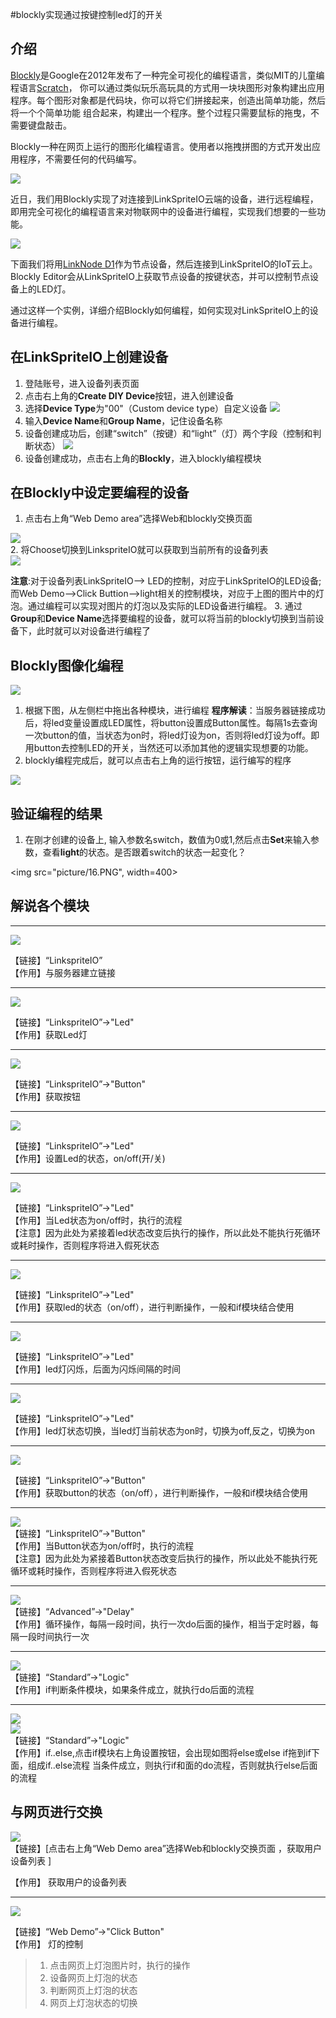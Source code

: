 #blockly实现通过按键控制led灯的开关

## 介绍
[Blockly](https://developers.google.com/blockly/)是Google在2012年发布了一种完全可视化的编程语言，类似MIT的儿童编程语言[Scratch](https://scratch.mit.edu/)， 你可以通过类似玩乐高玩具的方式用一块块图形对象构建出应用程序。每个图形对象都是代码块，你可以将它们拼接起来，创造出简单功能，然后将一个个简单功能 组合起来，构建出一个程序。整个过程只需要鼠标的拖曳，不需要键盘敲击。 

Blockly一种在网页上运行的图形化编程语言。使用者以拖拽拼图的方式开发出应用程序，不需要任何的代码编写。

![](./picture/blockly.png)

近日，我们用Blockly实现了对连接到LinkSpriteIO云端的设备，进行远程编程，即用完全可视化的编程语言来对物联网中的设备进行编程，实现我们想要的一些功能。

![](./picture/arch.png)

下面我们将用[LinkNode D1](http://www.linksprite.com/wiki/index.php5?title=LinkNode_D1)作为节点设备，然后连接到LinkSpriteIO的IoT云上。Blockly Editor会从LinkSpriteIO上获取节点设备的按键状态，并可以控制节点设备上的LED灯。

通过这样一个实例，详细介绍Blockly如何编程，如何实现对LinkSpriteIO上的设备进行编程。


## 在LinkSpriteIO上创建设备
1. 登陆账号，进入设备列表页面
2. 点击右上角的**Create DIY Device**按钮，进入创建设备
3. 选择**Device Type**为"00"（Custom device type）自定义设备
![](picture/15.PNG)
4. 输入**Device Name**和**Group Name**，记住设备名称
5. 设备创建成功后，创建“switch”（按键）和“light”（灯）两个字段（控制和判断状态）
![](picture/16.PNG)
6. 设备创建成功，点击右上角的**Blockly**，进入blockly编程模块


## 在Blockly中设定要编程的设备

1. 点击右上角“Web Demo area”选择Web和blockly交换页面 

 ![](picture/17.PNG)  
2. 将Choose切换到LinkspriteIO就可以获取到当前所有的设备列表  
 ![](picture/18.PNG)

 **注意**:对于设备列表LinkSpriteIO--> LED的控制，对应于LinkSpriteIO的LED设备; 而Web Demo-->Click Buttion-->light相关的控制模块，对应于上图的图片中的灯泡。通过编程可以实现对图片的灯泡以及实际的LED设备进行编程。
3. 通过**Group**和**Device Name**选择要编程的设备，就可以将当前的blockly切换到当前设备下，此时就可以对设备进行编程了  

## Blockly图像化编程
![](picture/0.PNG)

1. 根据下图，从左侧栏中拖出各种模块，进行编程
**程序解读**：当服务器链接成功后，将led变量设置成LED属性，将button设置成Button属性。每隔1s去查询一次button的值，当状态为on时，将led灯设为on，否则将led灯设为off。即用button去控制LED的开关，当然还可以添加其他的逻辑实现想要的功能。
2. blockly编程完成后，就可以点击右上角的运行按钮，运行编写的程序  
 
![](picture/19.PNG)  

## 验证编程的结果 
1. 在刚才创建的设备上, 输入参数名switch，数值为0或1,然后点击**Set**来输入参数，查看**light**的状态。是否跟着switch的状态一起变化？

<img src="picture/16.PNG", width=400>

## 解说各个模块  
----
![](picture/1.PNG)

【链接】“LinkspriteIO”  
【作用】与服务器建立链接  

---

![](picture/2.PNG)

【链接】“LinkspriteIO”->"Led"  
【作用】获取Led灯


-----

![](picture/3.PNG)

【链接】“LinkspriteIO”->"Button"  
【作用】获取按钮

-----


![](picture/4.PNG)

【链接】“LinkspriteIO”->"Led"  
【作用】设置Led的状态，on/off(开/关)

-----

![](picture/5.PNG)

【链接】“LinkspriteIO”->"Led"  
【作用】当Led状态为on/off时，执行的流程  
【注意】因为此处为紧接着led状态改变后执行的操作，所以此处不能执行死循环或耗时操作，否则程序将进入假死状态

---
![](picture/6.PNG)

【链接】“LinkspriteIO”->"Led"  
【作用】获取led的状态（on/off），进行判断操作，一般和if模块结合使用

---
![](picture/7.PNG)

【链接】“LinkspriteIO”->"Led"  
【作用】led灯闪烁，后面为闪烁间隔的时间

---
![](picture/8.PNG)

【链接】“LinkspriteIO”->"Led"  
【作用】led灯状态切换，当led灯当前状态为on时，切换为off,反之，切换为on

---
![](picture/9.PNG)

【链接】“LinkspriteIO”->"Button"  
【作用】获取button的状态（on/off），进行判断操作，一般和if模块结合使用

---

![](picture/10.PNG)  
【链接】“LinkspriteIO”->"Button"   
【作用】当Button状态为on/off时，执行的流程  
【注意】因为此处为紧接着Button状态改变后执行的操作，所以此处不能执行死循环或耗时操作，否则程序将进入假死状态

---

![](picture/11.PNG)  
【链接】“Advanced”->"Delay"   
【作用】循环操作，每隔一段时间，执行一次do后面的操作，相当于定时器，每隔一段时间执行一次  

---

![](picture/12.PNG)  
【链接】“Standard”->"Logic"   
【作用】if判断条件模块，如果条件成立，就执行do后面的流程

---
![](picture/13.PNG)  
![](picture/14.PNG)  
【链接】“Standard”->"Logic"   
【作用】if..else,点击if模块右上角设置按钮，会出现如图将else或else if拖到if下面，组成if..else流程
当条件成立，则执行if和面的do流程，否则就执行else后面的流程


## 与网页进行交换

![](picture/18.PNG)  
【链接】[点击右上角“Web Demo area”选择Web和blockly交换页面  ，获取用户设备列表 ]

【作用】 获取用户的设备列表  

---
![](picture/20.PNG)

【链接】“Web Demo”->"Click Button"   
【作用】  灯的控制
> 1. 点击网页上灯泡图片时，执行的操作  
> 2. 设备网页上灯泡的状态  
> 3. 判断网页上灯泡的状态  
> 4. 网页上灯泡状态的切换   

